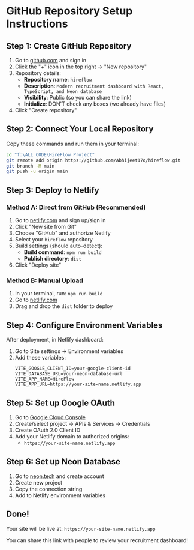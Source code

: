 # GitHub Repository Setup Instructions

## Step 1: Create GitHub Repository

1. Go to [github.com](https://github.com) and sign in
2. Click the "+" icon in the top right → "New repository"
3. Repository details:
   - **Repository name**: `hireflow`
   - **Description**: `Modern recruitment dashboard with React, TypeScript, and Neon database`
   - **Visibility**: Public (so you can share the link)
   - **Initialize**: DON'T check any boxes (we already have files)
4. Click "Create repository"

## Step 2: Connect Your Local Repository

Copy these commands and run them in your terminal:

```bash
cd "f:\ALL CODE\HireFlow Project"
git remote add origin https://github.com/Abhijeet17o/hireflow.git
git branch -M main
git push -u origin main
```

## Step 3: Deploy to Netlify

### Method A: Direct from GitHub (Recommended)
1. Go to [netlify.com](https://netlify.com) and sign up/sign in
2. Click "New site from Git"
3. Choose "GitHub" and authorize Netlify
4. Select your `hireflow` repository
5. Build settings (should auto-detect):
   - **Build command**: `npm run build`
   - **Publish directory**: `dist`
6. Click "Deploy site"

### Method B: Manual Upload
1. In your terminal, run: `npm run build`
2. Go to [netlify.com](https://netlify.com)
3. Drag and drop the `dist` folder to deploy

## Step 4: Configure Environment Variables

After deployment, in Netlify dashboard:

1. Go to Site settings → Environment variables
2. Add these variables:
   ```
   VITE_GOOGLE_CLIENT_ID=your-google-client-id
   VITE_DATABASE_URL=your-neon-database-url
   VITE_APP_NAME=HireFlow
   VITE_APP_URL=https://your-site-name.netlify.app
   ```

## Step 5: Set up Google OAuth

1. Go to [Google Cloud Console](https://console.cloud.google.com)
2. Create/select project → APIs & Services → Credentials
3. Create OAuth 2.0 Client ID
4. Add your Netlify domain to authorized origins:
   - `https://your-site-name.netlify.app`

## Step 6: Set up Neon Database

1. Go to [neon.tech](https://neon.tech) and create account
2. Create new project
3. Copy the connection string
4. Add to Netlify environment variables

## Done!

Your site will be live at: `https://your-site-name.netlify.app`

You can share this link with people to review your recruitment dashboard!
